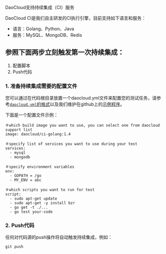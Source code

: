 DaoCloud支持持续集成（CI）服务

DaoCloud CI是我们自主研发的CI执行引擎，目前支持如下语言和服务：

- 语言：Golang、Python、Java
- 服务：MySQL、MongoDB、Redis

## 参照下面两步立刻触发第一次持续集成：

1. 配置脚本
2. Push代码

### 1. 准备持续集成需要的配置文件 

您可以通过在代码根目录放置一个daocloud.yml文件来配置您的测试任务，请参考[`daocloud.yml`的格式](https://github.com/DaoCloud/daocloud-doc/blob/master/DaoCloudCI.md)以及我们维护在github上的[示例程序](https://github.com/DaoCloud?utf8=%E2%9C%93&query=sample)。

下面是一个配置文件示例：


```
＃which build image you want to use, you can select one from daocloud support list
image: daocloud/ci-golang:1.4
 
＃specify list of services you want to use during your test
services:
  - mysql
  - mongodb
 
＃specify environment variables 
env:
  - GOPATH = /go
  - MY_ENV = abc
 
＃which scripts you want to run for test
script:
  - sudo apt-get update
  - sudo apt-get -y install bzr
  - go get -t ./...
  - go test your-code
```

### 2. Push代码

任何对代码源的push操作将自动触发持续集成，例如：

```
git push
```